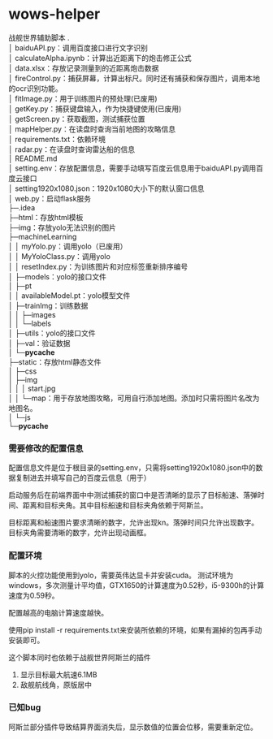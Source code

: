 # wows-helper
战舰世界辅助脚本
.  
│  baiduAPI.py：调用百度接口进行文字识别  
│  calculateAlpha.ipynb：计算出近距离下的炮击修正公式  
│  data.xlsx：存放记录测量到的近距离炮击数据  
│  fireControl.py：捕获屏幕，计算出标尺。同时还有捕获和保存图片，调用本地的ocr识别功能。  
│  fitImage.py：用于训练图片的预处理(已废用)  
│  getKey.py：捕获键盘输入，作为快捷键使用(已废用)  
│  getScreen.py：获取截图，测试捕获位置  
│  mapHelper.py：在读盘时查询当前地图的攻略信息  
│ requirements.txt：依赖环境  
│  radar.py：在读盘时查询雷达船的信息  
│  README.md  
│  setting.env：存放配置信息，需要手动填写百度云信息用于baiduAPI.py调用百度云接口  
│  setting1920x1080.json：1920x1080大小下的默认窗口信息  
│  web.py：启动flask服务  
├─.idea  
├─html：存放html模板  
├─img：存放yolo无法识别的图片  
├─machineLearning  
│  │  myYolo.py：调用yolo（已废用）  
│  │  MyYoloClass.py：调用yolo  
│  │  resetIndex.py：为训练图片和对应标签重新排序编号  
│  ├─models：yolo的接口文件  
│  ├─pt  
│  │  availableModel.pt：yolo模型文件  
│  ├─trainImg：训练数据  
│  │  ├─images  
│  │  └─labels  
│  ├─utils：yolo的接口文件  
│  ├─val：验证数据  
│  └─__pycache__  
├─static：存放html静态文件  
│  ├─css  
│  ├─img  
│  │  │  start.jpg  
│  │  └─map：用于存放地图攻略，可用自行添加地图。添加时只需将图片名改为地图名。  
│  └─js  
└─__pycache__  

### 需要修改的配置信息

配置信息文件是位于根目录的setting.env，只需将setting1920x1080.json中的数据复制进去并填写自己的百度云信息（用于）

启动服务后在前端界面中中测试捕获的窗口中是否清晰的显示了目标船速、落弹时间、距离和目标夹角。其中目标船速和目标夹角依赖于阿斯兰。

目标距离和船速图片要求清晰的数字，允许出现kn。落弹时间只允许出现数字。目标夹角需要清晰的数字，允许出现动画框。

### 配置环境

脚本的火控功能使用到yolo，需要英伟达显卡并安装cuda。
测试环境为windows，多次测量计平均值，GTX1650的计算速度为0.52秒，i5-9300h的计算速度为0.59秒。

配置越高的电脑计算速度越快。

使用pip install -r requirements.txt来安装所依赖的环境，如果有漏掉的包再手动安装即可。

这个脚本同时也依赖于战舰世界阿斯兰的插件

1. 显示目标最大航速6.1MB
2. 敌舰航线角，原版居中

### 已知bug

阿斯兰部分插件导致结算界面消失后，显示数值的位置会位移，需要重新定位。
